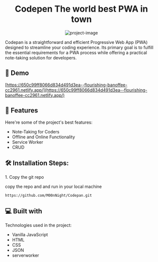 <h1 align="center" id="title">Codepen The world best PWA in town</h1>

<p align="center"><img src="https://socialify.git.ci/M00nNight/Codepan/image?language=1&amp;owner=1&amp;name=1&amp;stargazers=1&amp;theme=Light" alt="project-image"></p>

<p id="description">Codepan is a straightforward and efficient Progressive Web App (PWA) designed to streamline your coding experience. Its primary goal is to fulfill the essential requirements for a PWA process while offering a practical note-taking solution for developers.</p>

<h2>🚀 Demo</h2>

[https://650c99ff8066d834d491d3ea--flourishing-banoffee-cc2961.netlify.app/](https://650c99ff8066d834d491d3ea--flourishing-banoffee-cc2961.netlify.app/)

  
  
<h2>🧐 Features</h2>

Here're some of the project's best features:

*   Note-Taking for Coders
*   Offline and Online Functionality
*   Service Worker
*   CRUD

<h2>🛠️ Installation Steps:</h2>

<p>1. Copy the git repo</p>
copy the repo and and run in your local machine

```
https://github.com/M00nNight/Codepan.git
```

  
  
<h2>💻 Built with</h2>

Technologies used in the project:

*   Vanilla JavaScript
*   HTML
*   CSS
*   JSON
*   serverworker
